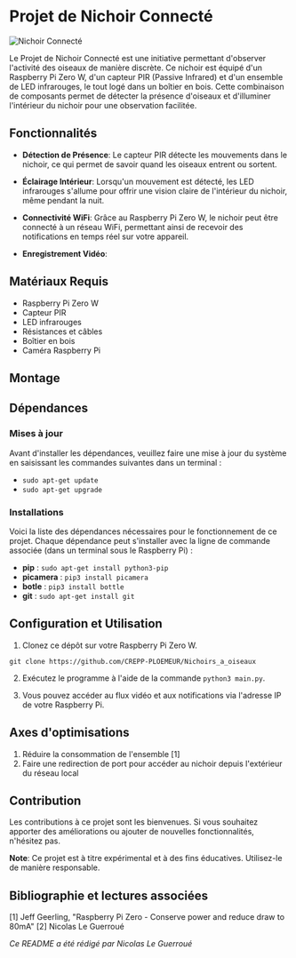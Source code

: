 # Projet de Nichoir Connecté

![Nichoir Connecté](images/nichoir.jpg)

Le Projet de Nichoir Connecté est une initiative permettant d'observer l'activité des oiseaux de manière discrète. Ce nichoir est équipé d'un Raspberry Pi Zero W, d'un capteur PIR (Passive Infrared) et d'un ensemble de LED infrarouges, le tout logé dans un boîtier en bois. Cette combinaison de composants permet de détecter la présence d'oiseaux et d'illuminer l'intérieur du nichoir pour une observation facilitée.

## Fonctionnalités

- **Détection de Présence**: Le capteur PIR détecte les mouvements dans le nichoir, ce qui permet de savoir quand les oiseaux entrent ou sortent.

- **Éclairage Intérieur**: Lorsqu'un mouvement est détecté, les LED infrarouges s'allume pour offrir une vision claire de l'intérieur du nichoir, même pendant la nuit.

- **Connectivité WiFi**: Grâce au Raspberry Pi Zero W, le nichoir peut être connecté à un réseau WiFi, permettant ainsi de recevoir des notifications en temps réel sur votre appareil.

- **Enregistrement Vidéo**: 

## Matériaux Requis

- Raspberry Pi Zero W
- Capteur PIR
- LED infrarouges
- Résistances et câbles
- Boîtier en bois
- Caméra Raspberry Pi

## Montage

## Dépendances

### Mises à jour
Avant d'installer les dépendances, veuillez faire une mise à jour du système en saisissant les commandes suivantes dans un terminal :

- `sudo apt-get update`
- `sudo apt-get upgrade`

### Installations

Voici la liste des dépendances nécessaires pour le fonctionnement de ce projet. Chaque dépendance peut s'installer avec la ligne de commande associée (dans un terminal sous le Raspberry Pi) : 

- **pip** : `sudo apt-get install python3-pip`
- **picamera** : `pip3 install picamera`
- **botle** : `pip3 install bottle`
- **git** : `sudo apt-get install git`

## Configuration et Utilisation

1. Clonez ce dépôt sur votre Raspberry Pi Zero W.

`git clone https://github.com/CREPP-PLOEMEUR/Nichoirs_a_oiseaux`

2. Exécutez le programme à l'aide de la commande `python3 main.py`.

3. Vous pouvez accéder au flux vidéo et aux notifications via l'adresse IP de votre Raspberry Pi.

## Axes d'optimisations

1. Réduire la consommation de l'ensemble [1]
2. Faire une redirection de port pour accéder au nichoir depuis l'extérieur du réseau local

## Contribution

Les contributions à ce projet sont les bienvenues. Si vous souhaitez apporter des améliorations ou ajouter de nouvelles fonctionnalités, n'hésitez pas.


**Note**: Ce projet est à titre expérimental et à des fins éducatives. Utilisez-le de manière responsable.


## Bibliographie et lectures associées

[1] Jeff Geerling, "Raspberry Pi Zero - Conserve power and reduce draw to 80mA"
[2] Nicolas Le Guerroué


*Ce README a été rédigé par Nicolas Le Guerroué*